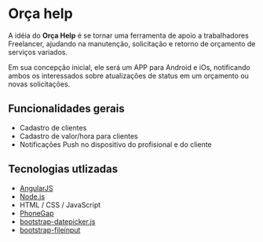 <h1>Orça help</h1>
<p>A idéia do <strong>Orça Help</strong> é se tornar uma ferramenta de apoio a trabalhadores Freelancer, ajudando na manutenção, solicitação e retorno de orçamento de serviços variados.</p>
<p>Em sua concepção inicial, ele será um APP para Android e iOs, notificando ambos os interessados sobre atualizações de status em um orçamento ou novas solicitações.</p>

<h2>Funcionalidades gerais</h2>

<ul>
	<li>Cadastro de clientes</li>
	<li>Cadastro de valor/hora para clientes</li>
	<li>Notificações Push no dispositivo do profisional e do cliente</li>
</ul>

<h2>Tecnologias utlizadas</h2>

<ul>
	<li><a href="https://angularjs.org/">AngularJS</a></li>
	<li><a href="http://nodejs.org/">Node.js</a></li>
	<li>HTML / CSS / JavaScript</li>
	<li><a href="http;//www.phonegap.com">PhoneGap</a></li>
	<li><a href="https://github.com/eternicode/bootstrap-datepicker/">bootstrap-datepicker.js</a></li>
	<li><a href="https://github.com/kartik-v/bootstrap-fileinput">bootstrap-fileinput</a></li>
</ul>